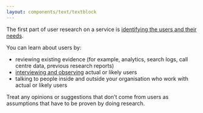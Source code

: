 ```yaml
---
layout: components/text/textblock
---
```


The first part of user research on a service is [identifying the users and their needs](/user-research/identifying-users-needs/).

You can learn about users by:

- reviewing existing evidence (for example, analytics, search logs, call centre data, previous research reports)
- [interviewing and observing](/user-research/interviewing-users/) actual or likely users
- talking to people inside and outside your organisation who work with actual or likely users

Treat any opinions or suggestions that don’t come from users as assumptions that have to be proven by doing research.
